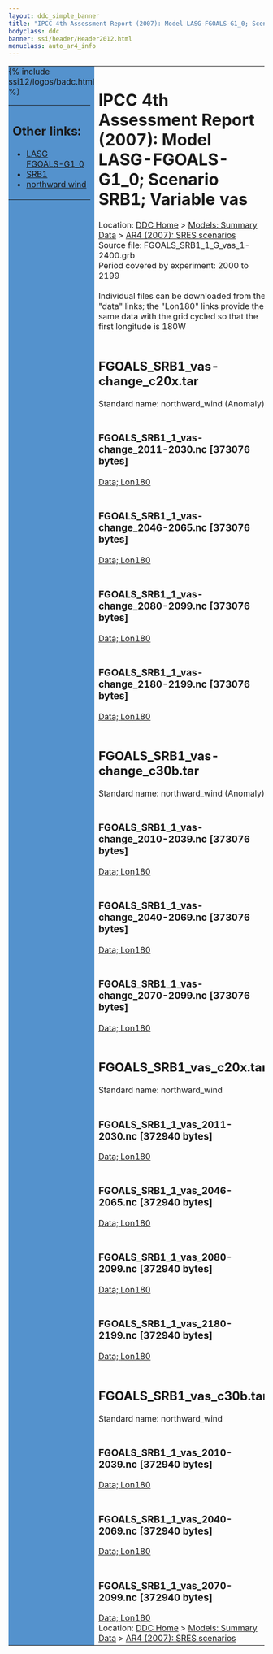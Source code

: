 ```yaml
---
layout: ddc_simple_banner
title: "IPCC 4th Assessment Report (2007): Model LASG-FGOALS-G1_0; Scenario SRB1; Variable vas"
bodyclass: ddc
banner: ssi/header/Header2012.html
menuclass: auto_ar4_info
---
```



<table width="100%" border="0" cellspacing="0" cellpadding="0" style="border-collapse: collapse;">
<tr style="margin:0;padding:0;border:0;">
<td style="margin:0;padding:0;border:0;height:1pt;width:150pt;background:#5492CD;" valign="top" >

<div id="lh-col2" class="auto_ar4_info">
<table class="menumain" bgcolor="#5492CD" cellspacing="0" width="100%" border="0">
<tr><td>
<h2> Other links:</h2>
<ul>
<li><a href="/auto/ar4/model-LASG-FGOALS-G1_0.html">LASG<br/>FGOALS-G1_0</a></li>
<li><a href="/auto/ar4/scenario-SRB1.html">SRB1</a></li>
<li><a href="/auto/ar4/var-northward_wind.html">northward wind</a></li>
</ul>
</td></tr>
{% include ssi12/logos/badc.html %}
</table>
</div>
</td>
<td><h1>IPCC 4th Assessment Report (2007): Model LASG-FGOALS-G1_0; Scenario SRB1; Variable vas</h1>

<!-- Breadcrumb1 -->
<div id="breadcrumb1" align="left">
Location: <a href="/index.html">DDC Home</a> > <a href="/sim/gcm_clim/">Models: Summary Data</a>
> <a href="/sim/gcm_clim/SRES_AR4/index.html">AR4 (2007): SRES scenarios</a>
</div>
<!-- End of Breadcrumb1 -->Source file: FGOALS_SRB1_1_G_vas_1-2400.grb
<br/>
Period covered by experiment: 2000 to 2199<br/>
<br/>Individual files can be downloaded from the "data" links; the "Lon180" links provide the same data
         with the grid cycled so that the first longitude is 180W<br/>
<br/><h2>FGOALS_SRB1_vas-change_c20x.tar</h2>
Standard name: northward_wind (Anomaly)<br>
<br/><h3>FGOALS_SRB1_1_vas-change_2011-2030.nc [373076 bytes]</h3>
<a href="http://apps.ipcc-data.org/cgi-bin/downl/ar4_nc/vas/FGOALS_SRB1_1_vas-change_2011-2030.nc">Data; </a><a href="http://apps.ipcc-data.org/cgi-bin/downl/ar4_nc/vas/FGOALS_SRB1_1_vas-change_2011-2030.cyto180.nc"> Lon180</a><br/>
<br/><h3>FGOALS_SRB1_1_vas-change_2046-2065.nc [373076 bytes]</h3>
<a href="http://apps.ipcc-data.org/cgi-bin/downl/ar4_nc/vas/FGOALS_SRB1_1_vas-change_2046-2065.nc">Data; </a><a href="http://apps.ipcc-data.org/cgi-bin/downl/ar4_nc/vas/FGOALS_SRB1_1_vas-change_2046-2065.cyto180.nc"> Lon180</a><br/>
<br/><h3>FGOALS_SRB1_1_vas-change_2080-2099.nc [373076 bytes]</h3>
<a href="http://apps.ipcc-data.org/cgi-bin/downl/ar4_nc/vas/FGOALS_SRB1_1_vas-change_2080-2099.nc">Data; </a><a href="http://apps.ipcc-data.org/cgi-bin/downl/ar4_nc/vas/FGOALS_SRB1_1_vas-change_2080-2099.cyto180.nc"> Lon180</a><br/>
<br/><h3>FGOALS_SRB1_1_vas-change_2180-2199.nc [373076 bytes]</h3>
<a href="http://apps.ipcc-data.org/cgi-bin/downl/ar4_nc/vas/FGOALS_SRB1_1_vas-change_2180-2199.nc">Data; </a><a href="http://apps.ipcc-data.org/cgi-bin/downl/ar4_nc/vas/FGOALS_SRB1_1_vas-change_2180-2199.cyto180.nc"> Lon180</a><br/>
<br/><h2>FGOALS_SRB1_vas-change_c30b.tar</h2>
Standard name: northward_wind (Anomaly)<br>
<br/><h3>FGOALS_SRB1_1_vas-change_2010-2039.nc [373076 bytes]</h3>
<a href="http://apps.ipcc-data.org/cgi-bin/downl/ar4_nc/vas/FGOALS_SRB1_1_vas-change_2010-2039.nc">Data; </a><a href="http://apps.ipcc-data.org/cgi-bin/downl/ar4_nc/vas/FGOALS_SRB1_1_vas-change_2010-2039.cyto180.nc"> Lon180</a><br/>
<br/><h3>FGOALS_SRB1_1_vas-change_2040-2069.nc [373076 bytes]</h3>
<a href="http://apps.ipcc-data.org/cgi-bin/downl/ar4_nc/vas/FGOALS_SRB1_1_vas-change_2040-2069.nc">Data; </a><a href="http://apps.ipcc-data.org/cgi-bin/downl/ar4_nc/vas/FGOALS_SRB1_1_vas-change_2040-2069.cyto180.nc"> Lon180</a><br/>
<br/><h3>FGOALS_SRB1_1_vas-change_2070-2099.nc [373076 bytes]</h3>
<a href="http://apps.ipcc-data.org/cgi-bin/downl/ar4_nc/vas/FGOALS_SRB1_1_vas-change_2070-2099.nc">Data; </a><a href="http://apps.ipcc-data.org/cgi-bin/downl/ar4_nc/vas/FGOALS_SRB1_1_vas-change_2070-2099.cyto180.nc"> Lon180</a><br/>
<br/><h2>FGOALS_SRB1_vas_c20x.tar</h2>
Standard name: northward_wind<br>
<br/><h3>FGOALS_SRB1_1_vas_2011-2030.nc [372940 bytes]</h3>
<a href="http://apps.ipcc-data.org/cgi-bin/downl/ar4_nc/vas/FGOALS_SRB1_1_vas_2011-2030.nc">Data; </a><a href="http://apps.ipcc-data.org/cgi-bin/downl/ar4_nc/vas/FGOALS_SRB1_1_vas_2011-2030.cyto180.nc"> Lon180</a><br/>
<br/><h3>FGOALS_SRB1_1_vas_2046-2065.nc [372940 bytes]</h3>
<a href="http://apps.ipcc-data.org/cgi-bin/downl/ar4_nc/vas/FGOALS_SRB1_1_vas_2046-2065.nc">Data; </a><a href="http://apps.ipcc-data.org/cgi-bin/downl/ar4_nc/vas/FGOALS_SRB1_1_vas_2046-2065.cyto180.nc"> Lon180</a><br/>
<br/><h3>FGOALS_SRB1_1_vas_2080-2099.nc [372940 bytes]</h3>
<a href="http://apps.ipcc-data.org/cgi-bin/downl/ar4_nc/vas/FGOALS_SRB1_1_vas_2080-2099.nc">Data; </a><a href="http://apps.ipcc-data.org/cgi-bin/downl/ar4_nc/vas/FGOALS_SRB1_1_vas_2080-2099.cyto180.nc"> Lon180</a><br/>
<br/><h3>FGOALS_SRB1_1_vas_2180-2199.nc [372940 bytes]</h3>
<a href="http://apps.ipcc-data.org/cgi-bin/downl/ar4_nc/vas/FGOALS_SRB1_1_vas_2180-2199.nc">Data; </a><a href="http://apps.ipcc-data.org/cgi-bin/downl/ar4_nc/vas/FGOALS_SRB1_1_vas_2180-2199.cyto180.nc"> Lon180</a><br/>
<br/><h2>FGOALS_SRB1_vas_c30b.tar</h2>
Standard name: northward_wind<br>
<br/><h3>FGOALS_SRB1_1_vas_2010-2039.nc [372940 bytes]</h3>
<a href="http://apps.ipcc-data.org/cgi-bin/downl/ar4_nc/vas/FGOALS_SRB1_1_vas_2010-2039.nc">Data; </a><a href="http://apps.ipcc-data.org/cgi-bin/downl/ar4_nc/vas/FGOALS_SRB1_1_vas_2010-2039.cyto180.nc"> Lon180</a><br/>
<br/><h3>FGOALS_SRB1_1_vas_2040-2069.nc [372940 bytes]</h3>
<a href="http://apps.ipcc-data.org/cgi-bin/downl/ar4_nc/vas/FGOALS_SRB1_1_vas_2040-2069.nc">Data; </a><a href="http://apps.ipcc-data.org/cgi-bin/downl/ar4_nc/vas/FGOALS_SRB1_1_vas_2040-2069.cyto180.nc"> Lon180</a><br/>
<br/><h3>FGOALS_SRB1_1_vas_2070-2099.nc [372940 bytes]</h3>
<a href="http://apps.ipcc-data.org/cgi-bin/downl/ar4_nc/vas/FGOALS_SRB1_1_vas_2070-2099.nc">Data; </a><a href="http://apps.ipcc-data.org/cgi-bin/downl/ar4_nc/vas/FGOALS_SRB1_1_vas_2070-2099.cyto180.nc"> Lon180</a><br/>
<!-- Breadcrumb2 -->
<div id="breadcrumb2" align="left">
Location: <a href="/index.html">DDC Home</a> > <a href="/sim/gcm_clim/">Models: Summary Data</a>
> <a href="/sim/gcm_clim/SRES_AR4/index.html">AR4 (2007): SRES scenarios</a>
</div>
<!-- End of Breadcrumb2 --></td></tr></table>
